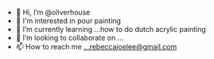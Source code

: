 - 👋 Hi, I’m @oliverhouse
- 👀 I'm interested in pour painting
- 🌱 I’m currently learning ...how to do dutch acrylic painting
- 💞️ I’m looking to collaborate on ...
- 📫 How to reach me ...rebeccajoelee@gmail.com

<!---
oliverhouse/oliverhouse is a ✨ special ✨ repository because its `README.md` (this file) appears on your GitHub profile.
You can click the Preview link to take a look at your changes.
--->
